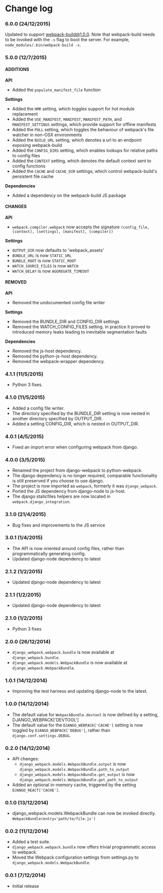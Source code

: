 Change log
==========

### 6.0.0 (24/12/2015)

Updated to support webpack-build@1.0.0. Note that webpack-build needs to be invoked with
the `-s` flag to boot the server. For example, `node_modules/.bin/webpack-build -s`.


### 5.0.0 (12/7/2015)

#### ADDITIONS

**API**

- Added the `populate_manifest_file` function

**Settings**

- Added the `HMR` setting, which toggles support for hot module replacement
- Added the `USE_MANIFEST`, `MANIFEST`, `MANIFEST_PATH`, and `MANIFEST_SETTINGS` settings, which provide
  support for offline manifests
- Added the `POLL` setting, which toggles the behaviour of webpack's file watcher in non-OSX environments
- Added the `BUILD_URL` setting, which denotes a url to an endpoint exposing webpack-build
- Added the `CONFIG_DIRS` setting, which enables lookups for relative paths to config files
- Added the `CONTEXT` setting, which denotes the default context sent to config functions
- Added the `CACHE` and `CACHE_DIR` settings, which control webpack-build's persistent file cache

**Dependencies**

- Added a dependency on the webpack-build JS package


#### CHANGES

**API**

- `webpack.compiler.webpack` now accepts the signature `(config_file, [context], [settings], [manifest], [compiler])`

**Settings**

- `OUTPUT_DIR` now defaults to 'webpack_assets'
- `BUNDLE_URL` is now `STATIC_URL`
- `BUNDLE_ROOT` is now `STATIC_ROOT`
- `WATCH_SOURCE_FILES` is now `WATCH`
- `WATCH_DELAY` is now `AGGREGATE_TIMEOUT`


#### REMOVED

**API**

- Removed the undocumented config file writer

**Settings**

- Removed the BUNDLE_DIR and CONFIG_DIR settings
- Removed the WATCH_CONFIG_FILES setting. In practice it proved to introduced memory leaks leading to
  inevitable segmentation faults

**Dependencies**

- Removed the js-host dependency.
- Removed the python-js-host dependency.
- Removed the webpack-wrapper dependency.


### 4.1.1 (11/5/2015)

- Python 3 fixes.

### 4.1.0 (11/5/2015)

- Added a config file writer.
- The directory specified by the BUNDLE_DIR setting is now nested in another directory specified by OUTPUT_DIR.
- Added a setting CONFIG_DIR, which is nested in OUTPUT_DIR.

### 4.0.1 (4/5/2015)

- Fixed an import error when configuring webpack from django.

### 4.0.0 (3/5/2015)

- Renamed the project from django-webpack to python-webpack.
- The django dependency is no longer required, comparable functionality is still preserved if you choose
  to use django.
- The project is now imported as `webpack`, formerly it was `django_webpack`.
- Ported the JS dependency from django-node to js-host.
- The django staticfiles helpers are now located in `webpack.django_integration`.

### 3.1.0 (21/4/2015)

- Bug fixes and improvements to the JS service

### 3.0.1 (1/4/2015)

- The API is now oriented around config files, rather than programmatically generating config. 
- Updated django-node dependency to latest

### 2.1.2 (1/2/2015)

- Updated django-node dependency to latest

### 2.1.1 (1/2/2015)

- Updated django-node dependency to latest

### 2.1.0 (1/2/2015)

- Python 3 fixes

### 2.0.0 (26/12/2014)

- `django_webpack.webpack.bundle` is now available at `django_webpack.bundle`.
- `django_webpack.models.WebpackBundle` is now available at `django_webpack.WebpackBundle`.

### 1.0.1 (14/12/2014)

- Improving the test harness and updating django-node to the latest.

### 1.0.0 (14/12/2014)

- The default value for `WebpackBundle.devtool` is now defined by a setting, DJANGO_WEBPACK['DEVTOOL']
- The default value for the `DJANGO_WEBPACK['CACHE']` setting is now toggled by `DJANGO_WEBPACK['DEBUG']`, rather than `django.conf.settings.DEBUG`.

### 0.2.0 (14/12/2014)

- API changes:
  - `django_webpack.models.WebpackBundle.output` is now `django_webpack.models.WebpackBundle.path_to_output`
  - `django_webpack.models.WebpackBundle.get_output` is now `django_webpack.models.WebpackBundle.get_path_to_output`
- Added an optional in-memory cache, triggered by the setting `DJANGO_REACT['CACHE']`.

### 0.1.0 (13/12/2014)

- django_webpack.models.WebpackBundle can now be invoked directly. `WebpackBundle(entry='path/to/file.js')`

### 0.0.2 (11/12/2014)

- Added a test suite.
- `django_webpack.webpack.bundle` now offers trivial programmatic access to webpack.
- Moved the Webpack configuration settings from settings.py to `django_webpack.models.WebpackBundle`.

### 0.0.1 (7/12/2014)

- Initial release
